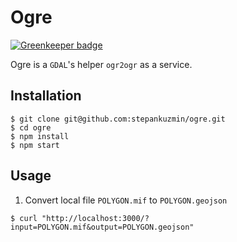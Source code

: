 # Ogre

[![Greenkeeper badge](https://badges.greenkeeper.io/stepankuzmin/ogre.svg)](https://greenkeeper.io/)

Ogre is a `GDAL`'s helper `ogr2ogr` as a service.

## Installation

```shell
$ git clone git@github.com:stepankuzmin/ogre.git
$ cd ogre
$ npm install
$ npm start
```

## Usage

1. Convert local file `POLYGON.mif` to `POLYGON.geojson`

```shell
$ curl "http://localhost:3000/?input=POLYGON.mif&output=POLYGON.geojson"
```
